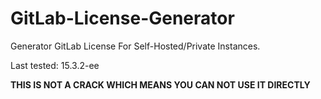# GitLab-License-Generator

Generator GitLab License For Self-Hosted/Private Instances.

Last tested: 15.3.2-ee

**THIS IS NOT A CRACK WHICH MEANS YOU CAN NOT USE IT DIRECTLY**
